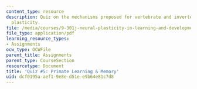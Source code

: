 ```yaml
---
content_type: resource
description: Quiz on the mechanisms proposed for vertebrate and invertebrate synaptic
  plasticity.
file: /media/courses/9-301j-neural-plasticity-in-learning-and-development-spring-2002/dcf0195aaef19e8ed51ee9b64e81c7d8_quiz3.pdf
file_type: application/pdf
learning_resource_types:
- Assignments
ocw_type: OCWFile
parent_title: Assignments
parent_type: CourseSection
resourcetype: Document
title: 'Quiz #5: Primate Learning & Memory'
uid: dcf0195a-aef1-9e8e-d51e-e9b64e81c7d8
---
```

